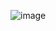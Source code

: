 
![image](https://user-images.githubusercontent.com/75067573/120634170-e70d7980-c4a5-11eb-9533-2826821c405b.png)
